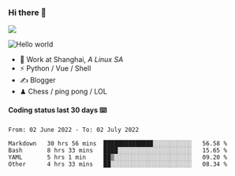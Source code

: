 ### Hi there 👋
![](https://komarev.com/ghpvc/?username=Xuhandsome)


<img src="https://github-readme-stats.vercel.app/api?username=XuHandsome&show_icons=true&theme=merko" alt="Hello world">

<br/>

- 🍻  Work at Shanghai, _A Linux SA_
- ⚡  Python / Vue / Shell
- ✍️  Blogger
- ♟  Chess / ping pong / LOL

#### Coding status last 30 days ⌨️

<!--START_SECTION:waka-->

```text
From: 02 June 2022 - To: 02 July 2022

Markdown   30 hrs 56 mins  ██████████████░░░░░░░░░░░   56.58 %
Bash       8 hrs 33 mins   ████░░░░░░░░░░░░░░░░░░░░░   15.65 %
YAML       5 hrs 1 min     ██▒░░░░░░░░░░░░░░░░░░░░░░   09.20 %
Other      4 hrs 33 mins   ██░░░░░░░░░░░░░░░░░░░░░░░   08.34 %
```

<!--END_SECTION:waka-->
